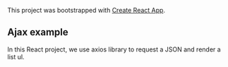 This project was bootstrapped with [Create React App](https://github.com/facebook/create-react-app).

## Ajax example

In this React project, we use axios library to request a JSON and render a list ul.